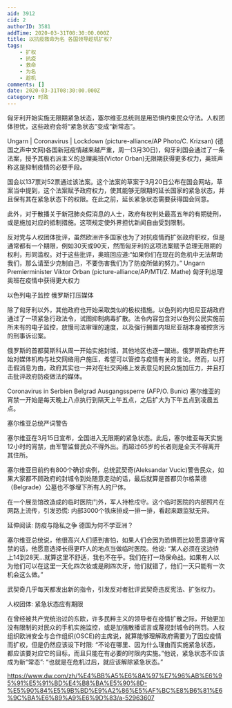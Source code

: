 ```yaml
---
aid: 3912
cid: 2
authorID: 3581
addTime: 2020-03-31T08:30:00.000Z
title: 以抗疫救命为名 各国领导趁机扩权?
tags:
    - 扩权
    - 抗疫
    - 救命
    - 为名
    - 趁机
comments: []
date: 2020-03-31T08:30:00.000Z
category: 时政
---
```


匈牙利开始实施无限期紧急状态，塞尔维亚总统则是用恐惧约束民众守法。人权团体担忧，这些政府会将“紧急状态”变成“新常态”。

Ungarn | Coronavirus | Lockdown (picture-alliance/AP Photo/C. Krizsan) (德国之声中文网)各国新冠疫情越来越严重，周一(3月30日)，匈牙利国会通过了一条法案，授予其极右派主义的总理奥班(Victor Orban)无限期获得更多权力，奥班声称这是抑制疫情的必要手段。

国会以137票对52票通过该法案。这个法案的草案于3月20日公布在国会网站，草案当中提到，这个法案赋予政府权力，使其能够无限期的延长国家的紧急状态，并且保有其在紧急状态下的权限。在此之前，延长紧急状态需要获得国会同意。

此外，对于散播关于新冠肺炎假消息的人士，政府有权判处最高五年的有期徒刑，或是施加对应的抵制措施。这项规定使外界担忧新闻自由受到限制。

反对党与人权团体批评，虽然欧洲许多国家也为了对抗疫情而扩张政府职权，但是通常都有一个期限，例如30天或90天，然而匈牙利的这项法案赋予总理无限期的权利，形同滥权。对于这些批评，奥班回应道:“如果你们在现在的危机中无法帮助我们，那么请至少克制自己，不要伤害我们为了防疫所做的努力。” Ungarn Premierminister Viktor Orban (picture-alliance/AP/MTI/Z. Mathe) 匈牙利总理奥班在疫情中获得更大权力

以色列电子监控 俄罗斯打压媒体

除了匈牙利以外，其他政府也开始采取类似的极权措施。以色列的内坦尼亚胡政府通过了一项紧急行政法令，试图抑制病毒扩散。法令内容包含对以色列公民实施前所未有的电子监控，放慢司法审理的速度，以及强行搁置内坦尼亚胡本身被控贪污的刑事诉讼案。

俄罗斯的首都莫斯科从周一开始实施封城，其他地区也逐一跟进。俄罗斯政府也开始对媒体机构与社交网络用户施压，希望可以管控与疫情有关的言论。然而，以打击假消息为由，政府其实也一并对在社交网络上发表意见的民众施加压力，并且打击批评政府防疫做法的媒体。

Coronavirus in Serbien Belgrad Ausgangssperre (AFP/O. Bunic) 塞尔维亚的宵禁一开始是每天晚上八点执行到隔天上午五点，之后扩大为下午五点到凌晨五点。

塞尔维亚总统严词警告

塞尔维亚在3月15日宣布，全国进入无限期的紧急状态。此后，塞尔维亚每天实施12小时的宵禁，由军警监督民众不得外出。而超过65岁的长者则是全天不得离开其住所。

塞尔维亚目前约有800个确诊病例，总统武契奇(Aleksandar Vucic)警告民众，如果大家都不顾政府的封城令到处随意走动的话，最后就算是首都贝尔格莱德（Belgrade）公墓也不够埋下所有人的尸体。

在一个展览馆改造成的临时医院门外，军人持枪戍守。这个临时医院的内部照片在网路上流传，引发恐慌: 内部3000个铁床排成一排一排，看起来跟监狱无异。

延伸阅读: 防疫与隐私之争 德国为何不学亚洲？

塞尔维亚总统说，他很高兴人们感到害怕，如果人们会因为恐惧而比较愿意遵守宵禁的话，他愿意选择长得更吓人的地点当做临时医院。他说: “某人必须在这边待上14到28天...就算这里不舒适，我也不在乎。我们在打一场保命战。如果有人以为他们可以在这里一天化四次妆或是刷四次牙，他们就错了，他们一天只能有一次机会这么做。”

武契奇几乎每天都发出新的指令，引发反对者批评武契奇违反宪法、扩张权力。

人权团体: 紧急状态应有期限

在曾经被共产党统治过的东欧，许多民粹主义的领导者在疫情扩散之际，开始更加没有限制的对民众的手机实施监控，或是加强散播谣言或蔑视封城令的刑罚。人权组织欧洲安全与合作组织(OSCE)的主席说，就算能够理解政府需要为了因应疫情而扩权，但是仍然应该设下时限: “不论在哪里、因为什么理由而实施紧急状态，都应该要对应它的目标，而且只能在有必要的时限内实施。”他说，紧急状态不应该成为新“常态”: “也就是在危机过后，就应该解除紧急状态。”

https://www.dw.com/zh/%E4%BB%A5%E6%8A%97%E7%96%AB%E6%95%91%E5%91%BD%E4%B8%BA%E5%90%8D-%E5%90%84%E5%9B%BD%E9%A2%86%E5%AF%BC%E8%B6%81%E6%9C%BA%E6%89%A9%E6%9D%83/a-52963607
